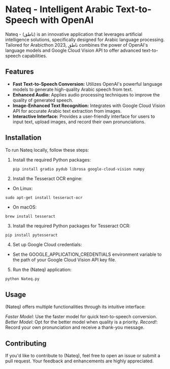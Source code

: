 # Nateq - Intelligent Arabic Text-to-Speech with OpenAI

Nateq - (ناطق) is an innovative application that leverages artificial intelligence solutions, specifically designed for Arabic language processing. Tailored for Arabicthon 2023, ناطق combines the power of OpenAI's language models and Google Cloud Vision API to offer advanced text-to-speech capabilities.

## Features

- **Fast Text-to-Speech Conversion:** Utilizes OpenAI's powerful language models to generate high-quality Arabic speech from text.
- **Enhanced Audio:** Applies audio processing techniques to improve the quality of generated speech.
- **Image-Enhanced Text Recognition:** Integrates with Google Cloud Vision API for accurate Arabic text extraction from images.
- **Interactive Interface:** Provides a user-friendly interface for users to input text, upload images, and record their own pronunciations.

## Installation

To run Nateq locally, follow these steps:

1. Install the required Python packages:

   ```bash
   pip install gradio pydub librosa google-cloud-vision numpy
   ```

2. Install the Tesseract OCR engine:

* On Linux:
```
sudo apt-get install tesseract-ocr
```

* On macOS:
```
brew install tesseract
```

3. Install the required Python packages for Tesseract OCR:
```
pip install pytesseract
```

4. Set up Google Cloud credentials:

* Set the GOOGLE_APPLICATION_CREDENTIALS environment variable to the path of your Google Cloud Vision API key file.

5. Run the (Nateq) application:
```
python Nateq.py
```

## Usage
(Nateq) offers multiple functionalities through its intuitive interface:

*Faster Model*: Use the faster model for quick text-to-speech conversion.
*Better Model*: Opt for the better model when quality is a priority.
*Record!*: Record your own pronunciation and receive a thank-you message.

## Contributing
If you'd like to contribute to (Nateq), feel free to open an issue or submit a pull request. Your feedback and enhancements are highly appreciated.